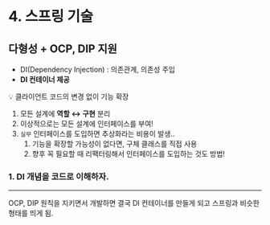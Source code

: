 # 4. 스프링 기술

## 다형성 + OCP, DIP 지원

- DI(Dependency Injection) : 의존관계, 의존성 주입
- **DI 컨테이너 제공**

<aside>

💡 클라이언트 코드의 변경 없이 기능 확장

</aside>

1. 모든 설계에 **역할 ↔ 구현** 분리
2. 이상적으로는 모든 설계에 인터페이스를 부여!
3. `실무` 인터페이스를 도입하면 추상화라는 비용이 발생..
    1. 기능을 확장할 가능성이 없다면, 구체 클래스를 직접 사용
    2. 향후 꼭 필요할 때 리팩터링해서 인터페이스를 도입하는 것도 방법!

### 1. DI 개념을 코드로 이해하자.

---

OCP, DIP 원칙을 지키면서 개발하면 결국 DI 컨테이너를 만들게 되고 스프링과 비슷한 형태를 띄게 됨.